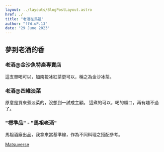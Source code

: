 ```yaml
---
layout: ../layouts/BlogPostLayout.astro
href: ./
title: "老酒在馬祖"
author: "ftW.uP.13"
date: "29 June 2023"
---
```

## 夢到老酒的香

<!-- 第一瓶買在金沙魚特產專賣店  (06/2023) -->
### 老酒@金沙魚特產專賣店
這支單喝可以，加南投冰紅茶更可以，稱之為金沙冰茶。

<!-- 第二瓶買在山隴獅子市場四維淡菜  (06/2023) -->
### 老酒@四維淡菜
原意是買來煮淡菜的，沒想到一試成主顧。 這煮的可以，喝的順口，再有趣不過了。

<!-- 第三瓶買在頂好商店的"馬祖老酒"  (06/2023) -->
### "標準品" -  "馬祖老酒"
馬祖酒廠出品，我拿來當基準線，作為不同料理之搭配參考。

<!-- 第四瓶買再買一次介壽市場四維淡菜  (07/2023) -->
<!-- 第五瓶愛看海送禮金沙魚特產專賣店  (07/2023) -->
<!-- 第六瓶買再買一次介壽市場四維淡菜  (07/2023) -->

[Matsuverse](./)
